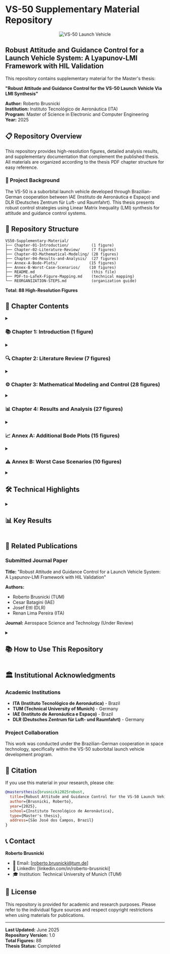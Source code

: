 # VS-50 Supplementary Material Repository

<p align="center">
<img src="Chapter-01-Introduction/VS-50.png" alt="VS-50 Launch Vehicle" title="VS-50 suborbital launch vehicle" style="margin: 0 auto; max-width: 400px">
</p>

## Robust Attitude and Guidance Control for a Launch Vehicle System: A Lyapunov-LMI Framework with HIL Validation

This repository contains supplementary material for the Master's thesis:

**"Robust Attitude and Guidance Control for the VS-50 Launch Vehicle Via LMI Synthesis"**

**Author:** Roberto Brusnicki  
**Institution:** Instituto Tecnológico de Aeronáutica (ITA)  
**Program:** Master of Science in Electronic and Computer Engineering  
**Year:** 2025  

## 📋 Repository Overview

This repository provides high-resolution figures, detailed analysis results, and supplementary documentation that complement the published thesis. All materials are organized according to the thesis PDF chapter structure for easy reference.

### 🚀 Project Background

The VS-50 is a suborbital launch vehicle developed through Brazilian-German cooperation between IAE (Instituto de Aeronáutica e Espaço) and DLR (Deutsches Zentrum für Luft- und Raumfahrt). This thesis presents robust control strategies using Linear Matrix Inequality (LMI) synthesis for attitude and guidance control systems.

## 📁 Repository Structure

```
VS50-Supplementary-Material/
├── Chapter-01-Introduction/          (1 figure)
├── Chapter-02-Literature-Review/     (7 figures)  
├── Chapter-03-Mathematical-Modeling/ (28 figures)
├── Chapter-04-Results-and-Analysis/  (27 figures)
├── Annex-A-Bode-Plots/              (15 figures)
├── Annex-B-Worst-Case-Scenarios/    (10 figures)
├── README.md                         (this file)
├── PDF-to-LaTeX-Figure-Mapping.md    (technical mapping)
└── REORGANIZATION-STEPS.md           (organization guide)
```

**Total: 88 High-Resolution Figures**

## 📖 Chapter Contents

<details>
<summary> <h3> 📚 Chapter 1: Introduction (1 figure) </h3> </summary>

**Content**: Project background, vehicle specifications, research objectives, VS-50 launch vehicle overview

#### Figure 1.1: VS-50 Launch Vehicle
<p align="center">
<img src="Chapter-01-Introduction/VS-50.png" alt="VS-50 Launch Vehicle" title="VS-50 suborbital launch vehicle configuration" style="margin: 0 auto; max-width: 600px">
</p>

Complete overview of the VS-50 suborbital launch vehicle showing the overall configuration, dimensions, and key components developed through Brazilian-German cooperation (IAE-DLR).

</details>

<details>
<summary> <h3> 🔍 Chapter 2: Literature Review (7 figures) </h3> </summary>

**Content**: State-of-the-art review in launch vehicle control, reference coordinate systems, fundamental mathematical concepts

#### Navigation Reference Systems
<p align="center">
<img src="Chapter-02-Literature-Review/IAE_NRS.png" alt="IAE Navigation Reference System" title="IAE coordinate system definitions" style="margin: 0 auto; max-width: 400px">
<img src="Chapter-02-Literature-Review/DLR_NRS.png" alt="DLR Navigation Reference System" title="DLR coordinate system definitions" style="margin: 0 auto; max-width: 400px">
</p>

#### Mathematical Foundations
<p align="center">
<img src="Chapter-02-Literature-Review/ThrustForce.png" alt="Thrust Force Representation" title="Thrust vector components and application" style="margin: 0 auto; max-width: 300px">
<img src="Chapter-02-Literature-Review/Ellipsoid.png" alt="Earth Ellipsoid Model" title="WGS84 ellipsoid and geodetic coordinates" style="margin: 0 auto; max-width: 300px">
</p>

<p align="center">
<img src="Chapter-02-Literature-Review/vectors.png" alt="Vector Definitions" title="Fundamental vector relationships" style="margin: 0 auto; max-width: 300px">
<img src="Chapter-02-Literature-Review/EulerAngles.png" alt="Euler Angles" title="Attitude representation and rotation sequences" style="margin: 0 auto; max-width: 300px">
</p>

<p align="center">
<img src="Chapter-02-Literature-Review/AoA.png" alt="Angle of Attack Definition" title="Aerodynamic angle definitions" style="margin: 0 auto; max-width: 300px">
</p>

</details>

<details>
<summary> <h3> ⚙️ Chapter 3: Mathematical Modeling and Control (28 figures) </h3> </summary>

**Content**: Complete mathematical model, control system design, LMI synthesis methodology, Hardware-in-the-Loop setup

#### Control System Architecture
<p align="center">
<img src="Chapter-03-Mathematical-Modeling/ControlLoop.png" alt="Control Loop Architecture" title="Overall control system architecture" style="margin: 0 auto; max-width: 500px">
</p>

<p align="center">
<img src="Chapter-03-Mathematical-Modeling/BlockDiagram.PNG" alt="Control Block Diagram" title="Detailed control system block diagram" style="margin: 0 auto; max-width: 400px">
<img src="Chapter-03-Mathematical-Modeling/Phases.PNG" alt="Flight Phases" title="Flight phases and control modes" style="margin: 0 auto; max-width: 400px">
</p>

#### Navigation and Sensing Systems
<p align="center">
<img src="Chapter-03-Mathematical-Modeling/dmarsBode.PNG" alt="DMARS Frequency Response" title="DMARS navigation system Bode plots" style="margin: 0 auto; max-width: 400px">
<img src="Chapter-03-Mathematical-Modeling/DMARS.png" alt="DMARS Configuration" title="DMARS system components" style="margin: 0 auto; max-width: 400px">
</p>

#### Hardware-in-the-Loop Validation Setup
<p align="center">
<img src="Chapter-03-Mathematical-Modeling/HIL overview.PNG" alt="HIL System Overview" title="Complete HIL validation setup" style="margin: 0 auto; max-width: 600px">
</p>

<p align="center">
<img src="Chapter-03-Mathematical-Modeling/RedTable2.PNG" alt="Red Table HIL Facility" title="HIL test facility configuration" style="margin: 0 auto; max-width: 400px">
<img src="Chapter-03-Mathematical-Modeling/FrontPanel.png" alt="HIL Interface" title="Real-time HIL control interface" style="margin: 0 auto; max-width: 400px">
</p>

#### Robust Control Design
<p align="center">
<img src="Chapter-03-Mathematical-Modeling/robust_IPD_gains.png" alt="Robust Controller Gains" title="LMI-based robust controller synthesis" style="margin: 0 auto; max-width: 400px">
<img src="Chapter-03-Mathematical-Modeling/M_gamma.png" alt="Robustness Analysis" title="Robustness margin analysis" style="margin: 0 auto; max-width: 400px">
</p>

*Total: 28 high-resolution figures covering mathematical modeling, control design, and HIL validation*

</details>

<details>
<summary> <h3> 📊 Chapter 4: Results and Analysis (27 figures) </h3> </summary>

**Content**: Comprehensive results comparing current vs. proposed controllers, frequency and time domain analysis, robustness verification

#### Performance Comparison Results
*Detailed analysis comparing classical PID control with proposed LMI-based robust controllers across various flight conditions and parameter uncertainties*

#### Frequency Domain Analysis  
*Bode plots, stability margins, and robustness analysis for attitude and guidance control systems*

#### Time Domain Validation
*Step responses, tracking performance, and disturbance rejection capabilities under realistic flight scenarios*

*Total: 27 high-resolution figures covering comprehensive performance analysis*

</details>

<details>
<summary> <h3> 📈 Annex A: Additional Bode Plots (15 figures) </h3> </summary>

**Content**: Detailed frequency response analysis, closed-loop Bode plots, controller comparisons across all flight phases

#### Closed-Loop Frequency Analysis
*Comprehensive Bode plot analysis for various controller configurations and flight conditions*

#### Controller Performance Comparison
*Detailed frequency domain comparison between current and robust control approaches*

*Total: 15 high-resolution Bode plots for comprehensive frequency domain analysis*

</details>

<details>
<summary> <h3> ⚠️ Annex B: Worst Case Scenarios (10 figures) </h3> </summary>

**Content**: Mission performance under extreme conditions, worst-case disturbance analysis, robustness verification

#### Extreme Condition Testing
*Controller performance under maximum parameter uncertainties, worst-case wind disturbances, and extreme flight conditions*

#### Robustness Verification
*Validation of controller robustness under challenging scenarios that test the limits of the control system*

*Total: 10 high-resolution figures demonstrating controller performance under worst-case conditions*

</details>

<details>
<summary> <h2> 🛠️ Technical Highlights </h2> </summary>

### Control Methodologies
- **LMI-based Robust Control**: Lyapunov stability guarantees
- **Gain Scheduling**: Adaptation to varying flight conditions  
- **H∞ Control**: Disturbance rejection and robustness
- **PID Control**: Baseline comparison and implementation

### Validation Approach
- **Hardware-in-the-Loop (HIL)**: Real-time validation using actual flight hardware
- **Monte Carlo Simulations**: Statistical performance assessment
- **Worst-Case Analysis**: Robustness verification under extreme conditions

### Key Technologies
- **DMARS Navigation System**: High-precision inertial navigation
- **TVA (Thrust Vector Actuator)**: Primary attitude control actuator
- **Real-Time Implementation**: LabVIEW-based control system

</details>

<details>
<summary> <h2> 📊 Key Results </h2> </summary>

### Performance Improvements
- **Enhanced Robustness**: Superior performance under parameter uncertainties
- **Improved Tracking**: Better attitude and guidance response
- **Extended Stability Margins**: Increased phase and gain margins
- **Validated Performance**: Confirmed through HIL testing

### Innovation Contributions
1. **LMI Synthesis Framework**: Systematic robust controller design
2. **Integrated HIL Validation**: Real hardware testing methodology  
3. **Comprehensive Analysis**: Complete frequency and time domain evaluation
4. **Practical Implementation**: Ready-to-deploy control algorithms

</details>

## 🔗 Related Publications

### Submitted Journal Paper
**Title:** "Robust Attitude and Guidance Control for a Launch Vehicle System: A Lyapunov-LMI Framework with HIL Validation"

**Authors:** 
- Roberto Brusnicki (TUM)
- Cesar Batagini (IAE) 
- Josef Ettl (DLR)
- Renan Lima Pereira (ITA)

**Journal:** Aerospace Science and Technology (Under Review)

<details>
<summary> <h2> 📚 How to Use This Repository </h2> </summary>

### For Researchers
1. **Reference Figures**: All figures are numbered according to the thesis PDF
2. **High-Resolution Access**: Download original image files for presentations/papers
3. **Detailed Analysis**: Explore comprehensive results in each chapter directory
4. **Methodology Understanding**: Review mathematical models and control architectures

### For Students
1. **Learning Resource**: Study control system design methodologies
2. **Implementation Guide**: Reference HIL setup and validation procedures  
3. **Mathematical Foundation**: Access detailed modeling equations and derivations
4. **Performance Analysis**: Understand robustness evaluation techniques

### For Industry
1. **Control Algorithms**: Reference robust control design procedures
2. **Validation Methods**: HIL testing protocols and procedures
3. **Performance Metrics**: Evaluation criteria and benchmarking approaches
4. **Implementation Guidelines**: Practical deployment considerations

</details>

## 🏛️ Institutional Acknowledgments

### Academic Institutions
- **ITA (Instituto Tecnológico de Aeronáutica)** - Brazil
- **TUM (Technical University of Munich)** - Germany  
- **IAE (Instituto de Aeronáutica e Espaço)** - Brazil
- **DLR (Deutsches Zentrum für Luft- und Raumfahrt)** - Germany

### Project Collaboration
This work was conducted under the Brazilian-German cooperation in space technology, specifically within the VS-50 suborbital launch vehicle development program.

## 📄 Citation

If you use this material in your research, please cite:

```bibtex
@mastersthesis{brusnicki2025robust,
  title={Robust Attitude and Guidance Control for the VS-50 Launch Vehicle Via LMI Synthesis},
  author={Brusnicki, Roberto},
  year={2025},
  school={Instituto Tecnológico de Aeronáutica},
  type={Master's thesis},
  address={São José dos Campos, Brazil}
}
```

## 📞 Contact

**Roberto Brusnicki**  
- 📧 Email: [roberto.brusnicki@tum.de]
- 🔗 LinkedIn: [linkedin.com/in/roberto-brusnicki]
- 🎓 Institution: Technical University of Munich (TUM)

## 📝 License

This repository is provided for academic and research purposes. Please refer to the individual figure sources and respect copyright restrictions when using materials for publications.

---

**Last Updated:** June 2025  
**Repository Version:** 1.0  
**Total Figures:** 88  
**Thesis Status:** Completed 